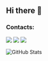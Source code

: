## Hi there 👋


### Contacts:
<p align="left">
  <a href="mailto:chiatzenw@outlook.com"><img src="https://img.icons8.com/ios-glyphs/30/000000/new-post.png"/></a>
  <a href="https://linkedin.com/in/chiatzen-wang"><img src="https://img.icons8.com/ios-glyphs/30/0A66C2/linkedin.png"/></a>
  <a href="https://chiatzenw.me"><img src="https://img.icons8.com/ios-glyphs/30/000000/domain.png"/></a>
</p>


![GitHub Stats](https://github-readme-stats.vercel.app/api?username=chiatzenw-cur&theme=onedark&show_icons=true&hide_border=true&count_private=true)
<!--
**chiatzenw-cur/chiatzenw-cur** is a ✨ _special_ ✨ repository because its `README.md` (this file) appears on your GitHub profile.

Here are some ideas to get you started:

- 🔭 I’m currently working on ...
- 🌱 I’m currently learning ...
- 👯 I’m looking to collaborate on ...
- 🤔 I’m looking for help with ...
- 💬 Ask me about ...
- 📫 How to reach me: ...
- 😄 Pronouns: ...
- ⚡ Fun fact: ...
-->

